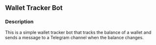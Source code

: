 ## Wallet Tracker Bot

### Description

This is a simple wallet tracker bot that tracks the balance of a wallet and sends a message to a Telegram channel when the balance changes.

